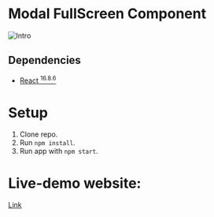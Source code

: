 # Modal FullScreen Component

![Intro](./modalComp.gif)

## Dependencies

- [React <sup>16.8.6</sup>](https://5bcf5863c6aed64970d6de5b--reactjs.netlify.com/)

# Setup

1. Clone repo.
2. Run `npm install`.
3. Run app with `npm start`.

# Live-demo website:

[Link](https://modalfullscreen.netlify.app/)
